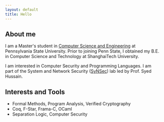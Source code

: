 ```yaml
---
layout: default
title: Hello
---
```


## About me

I am a Master's student in [Computer Science and Engineering](https://www.eecs.psu.edu) at Pennsylvania State University. Prior to joining Penn State, I obtained my B.E. in Computer Science and Technology at ShanghaiTech University. 

I am interested in Computer Security and Programming Languages. I am part of the System and Network Security ([SyNSec](https://synsec-den.github.io/)) lab led by Prof. Syed Hussain. 

## Interests and Tools
* Formal Methods, Program Analysis, Verified Cryptography
* Coq, F-Star, Frama-C, OCaml
* Separation Logic, Computer Security

